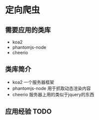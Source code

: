 # 定向爬虫
## 需要应用的类库
* koa2
* phantomjs-node
* cheerio
## 类库简介
* koa2 一个服务器框架
* phantomjs-node 用于抓取动态渲染内容
* cheerio 服务器上用的类似于jquery的东西

## 应用经验 TODO
